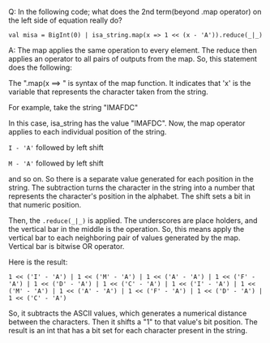 
Q: In the following code; what does the 2nd term(beyond .map operator) on the left side of equation really do?

`val misa = BigInt(0) | isa_string.map(x => 1 << (x - 'A')).reduce(_|_)`

A: The map applies the same operation to every element.  The reduce then applies an operator to all pairs of outputs from the map.  So, this statement does the following:

The ".map(x ==> " is syntax of the map function.  It indicates that 'x' is the variable that represents the character taken from the string.

For example, take the string "IMAFDC"

In this case, isa_string has the value "IMAFDC".  Now, the map operator applies to each individual position of the string.  

`I - 'A'`  followed by left shift

`M - 'A'`  followed by left shift

and so on.  So there is a separate value generated for each position in the string.  The subtraction turns the character in the string into a number that represents the character's position in the alphabet.  The shift sets a bit in that numeric position.

Then, the `.reduce(_|_)` is applied.  The underscores are place holders, and the vertical bar in the middle is the operation.  So, this means apply the vertical bar to each neighboring pair of values generated by the map.  Vertical bar is bitwise OR operator.

Here is the result:

`1 << ('I' - 'A') | 1 << ('M' - 'A') | 1 << ('A' - 'A') | 1 << ('F' - 'A') | 1 << ('D' - 'A') | 1 << ('C' - 'A') |
1 << ('I' - 'A') | 1 << ('M' - 'A') | 1 << ('A' - 'A') | 1 << ('F' - 'A') | 1 << ('D' - 'A') | 1 << ('C' - 'A')`

So, it subtracts the ASCII values, which generates a numerical distance between the characters.  Then it shifts a "1" to that value's bit position.  The result is an int that has a bit set for each character present in the string.


